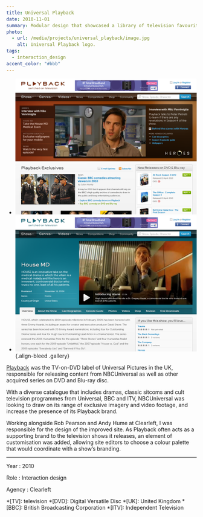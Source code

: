 ```yaml
---
title: Universal Playback
date: 2010-11-01
summary: Modular design that showcased a library of television favourites.
photo:
  - url: /media/projects/universal_playback/image.jpg
    alt: Universal Playback logo.
tags:
  - interaction_design
accent_color: "#bbb"
---
```


- ![Home page.](/media/projects/universal_playback/homepage.png#screenshot)
- ![Show page.](/media/projects/universal_playback/showpage.png#screenshot)
  {.align-bleed .gallery}

[Playback][1] was the TV-on-DVD label of Universal Pictures in the UK, responsible for releasing content from NBCUniversal as well as other acquired series on DVD and Blu-ray disc.

With a diverse catalogue that includes dramas, classic sitcoms and cult television programmes from Universal, BBC and ITV, NBCUniversal was looking to draw on its range of exclusive imagery and video footage, and increase the presence of its Playback brand.

Working alongside Rob Pearson and Andy Hume at Clearleft, I was responsible for the design of the improved site. As Playback often acts as a supporting brand to the television shows it releases, an element of customisation was added, allowing site editors to choose a colour palette that would coordinate with a show’s branding.

---

Year
: 2010

Role
: Interaction design

Agency
: Clearleft

[1]: https://en.wikipedia.org/wiki/Universal_Playback

*[TV]: television
*[DVD]: Digital Versatile Disc
*[UK]: United Kingdom
*[BBC]: British Broadcasting Corporation
*[ITV]: Independent Television
